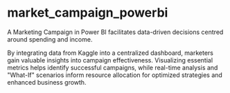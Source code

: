 # market_campaign_powerbi
A Marketing Campaign in Power BI facilitates data-driven decisions centred around spending and income.



By integrating data from Kaggle into a centralized dashboard, marketers gain valuable insights into campaign effectiveness. Visualizing essential metrics helps identify successful campaigns, while real-time analysis and "What-If" scenarios inform resource allocation for optimized strategies and enhanced business growth.
